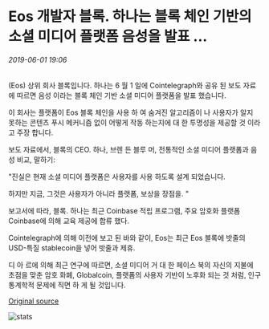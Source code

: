 # Eos 개발자 블록. 하나는 블록 체인 기반의 소셜 미디어 플랫폼 음성을 발표 ...

###### 2019-06-01 19:06

(Eos) 상위 회사 블록입니다. 하나는 6 월 1 일에 Cointelegraph와 공유 된 보도 자료에 따르면 음성 이라는 블록 체인 기반 소셜 미디어 플랫폼을 발표 했습니다.

이 회사는 플랫폼이 Eos 블록 체인을 사용 하 여 숨겨진 알고리즘이 나 사용자가 알지 못하는 콘텐츠 푸시 메커니즘 없이 어떻게 작동 하는지에 대 한 투명성을 제공할 것 이라고 주장 합니다.

보도 자료에서, 블록의 CEO. 하나, 브렌 든 블루 머, 전통적인 소셜 미디어 플랫폼과 음성 비교, 말하기:

"진실은 현재 소셜 미디어 플랫폼은 사용자를 사용 하도록 설계 되었습니다.

하지만 지금, 그것은 사용자가 아니라 플랫폼, 보상을 장점을. "

보고서에 따라, 블록. 하나는 최근 Coinbase 적립 프로그램, 주요 암호화 플랫폼 Coinbase에 의해 교육 제공에 합류 했다.

Cointelegraph에 의해 이전에 보고 된 바와 같이, Eos는 최근 Eos 블록에 밧줄의 USD-특질 stablecoin을 넣어 밧줄과 제휴.

디 아 르에 의해 최근 연구에 따르면, 소셜 미디어 거 대 한 페이스 북의 자신의 지불에 초점을 맞춘 암호 화폐, Globalcoin, 플랫폼의 사용자 기반이 노후화 되는 것 처럼, 인구 통계학적 문제에 직면 하 게 될 것입니다.

[Original source](https://cointelegraph.com/news/eos-developer-blockone-announces-blockchain-based-social-media-platform-voice)

![stats](https://c.statcounter.com/11760860/0/a89fa40b/1/ "stats")